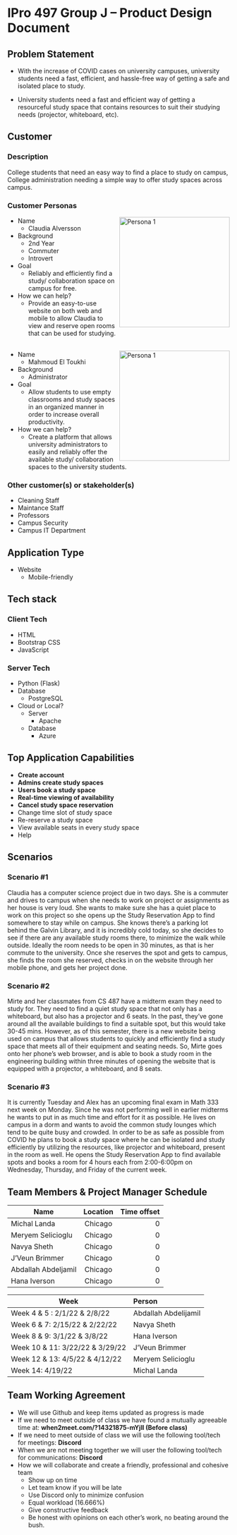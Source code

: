 # IPro 497 Group J – Product Design Document

## Problem Statement

- With the increase of COVID cases on university campuses, university students need a fast, efficient, and hassle-free way of getting a safe and isolated place to study.

- University students need a fast and efficient way of getting a resourceful study space that contains resources to suit their studying needs (projector, whiteboard, etc).  
 
## Customer
### Description
College students that need an easy way to find a place to study on campus, College administration needing a simple way to offer study spaces across campus. 
 
### Customer Personas
  <img src="https://imgur.com/pGWfCes.png"
     alt="Persona 1"
     style="width: 250px;"
     align="right"/>
  - Name
    - Claudia Alversson
  - Background
    - 2nd Year
    - Commuter
    - Introvert
  - Goal
    - Reliably and efficiently find a study/ collaboration space on campus for free.
  - How we can help?
    - Provide an easy-to-use website on both web and mobile to allow Claudia to view and reserve open rooms that can be used for studying.  
  &nbsp;  

 
  <img src="https://imgur.com/iLPeEow.png"
     alt="Persona 1"
     style="width: 250px;"
     align="right"
     />
  - Name
    - Mahmoud El Toukhi 
  - Background
    - Administrator
  - Goal
    - Allow students to use empty classrooms and study spaces in an organized manner in order to increase overall productivity.
  - How we can help?
    - Create a platform that allows university administrators to easily and reliably offer the available study/ collaboration spaces to the university students.

### Other customer(s) or stakeholder(s) 
- Cleaning Staff
- Maintance Staff
- Professors 
- Campus Security 
- Campus IT Department 
 
## Application Type
- Website
  - Mobile-friendly
## Tech stack
### Client Tech 
- HTML
- Bootstrap CSS
- JavaScript 
### Server Tech
- Python (Flask)
- Database
  - PostgreSQL
- Cloud or Local?
  - Server
    - Apache
  - Database
    - Azure
 
## Top Application Capabilities
- **Create account**
- **Admins create study spaces**
- **Users book a study space**
- **Real-time viewing of availability**
- **Cancel study space reservation**
- Change time slot of study space
- Re-reserve a study space
- View available seats in every study space
- Help

## Scenarios 
### Scenario #1
Claudia has a computer science project due in two days. She is a commuter and drives to campus when she needs to work on project or assignments as her house is very loud. She wants to make sure she has a quiet place to work on this project so she opens up the Study Reservation App to find somewhere to stay while on campus. She knows there’s a parking lot behind the Galvin Library, and it is incredibly cold today, so she decides to see if there are any available study rooms there, to minimize the walk while outside. Ideally the room needs to be open in 30 minutes, as that is her commute to the university. Once she reserves the spot and gets to campus, she finds the room she reserved, checks in on the website through her mobile phone, and gets her project done. 

### Scenario #2
Mirte and her classmates from CS 487 have a midterm exam they need to study for. They need to find a quiet study space that not only has a whiteboard, but also has a projector and 6 seats. In the past, they’ve gone around all the available buildings to find a suitable spot, but this would take 30-45 mins. However, as of this semester, there is a new website being used on campus that allows students to quickly and efficiently find a study space that meets all of their equipment and seating needs. So, Mirte goes onto her phone’s web browser, and is able to book a study room in the engineering building within three minutes of opening the website that is equipped with a projector, a whiteboard, and 8 seats. 

### Scenario #3
It is currently Tuesday and Alex has an upcoming final exam in Math 333 next week on Monday. Since he was not performing well in earlier midterms he wants to put in as much time and effort for it as possible. He lives on campus in a dorm and wants to avoid the common study lounges which tend to be quite busy and crowded. In order to be as safe as possible from COVID he plans to book a study space where he can be isolated and study efficiently by utilizing the resources, like projector and whiteboard, present in the room as well. He opens the Study Reservation App to find available spots and books a room for 4 hours each from 2:00-6:00pm on Wednesday, Thursday, and Friday of the current week. 

## Team Members & Project Manager Schedule

| Name        | Location           | Time offset  |
| ------------- |:-------------:| -----:|
| Michal Landa | Chicago 	| 0 |
| Meryem Selicioglu | Chicago 	| 0 |
| Navya Sheth | Chicago 	| 0 |
| J’Veun Brimmer | Chicago 	| 0 |
| Abdallah Abdeljamil | Chicago 	| 0 |
| Hana Iverson | Chicago 	| 0 |
		
| Week        | Person           |
| ------------- |:------------| 
| Week 4 & 5 : 2/1/22 & 2/8/22 | Abdallah Abdelijamil |
| Week 6 & 7: 2/15/22 & 2/22/22 | Navya Sheth |
| Week 8 & 9: 3/1/22 & 3/8/22 | Hana Iverson |
| Week 10 & 11: 3/22/22 & 3/29/22 | J’Veun Brimmer |
| Week 12 & 13: 4/5/22 & 4/12/22 | Meryem Selicioglu |
| Week 14: 4/19/22 | Michal Landa |

## Team Working Agreement
- We will use Github and keep items updated as progress is made
- If we need to meet outside of class we have found a mutually agreeable time at: **when2meet.com/?14321875-mYjIl (Before class)**
- If we need to meet outside of class we will use the following tool/tech for meetings: **Discord**
- When we are not meeting together we will user the following tool/tech for communications: **Discord**
- How we will collaborate and create a friendly, professional and cohesive team
  - Show up on time
  - Let team know if you will be late
  - Use Discord only to minimize confusion
  - Equal workload (16.666%)
  - Give constructive feedback
  - Be honest with opinions on each other’s work, no beating around the bush.

